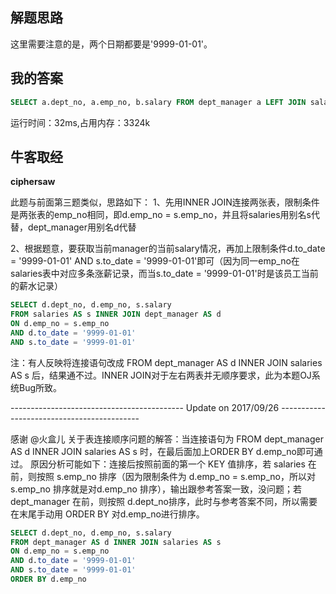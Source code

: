 ## 解题思路

这里需要注意的是，两个日期都要是'9999-01-01'。


## 我的答案

```sql
SELECT a.dept_no, a.emp_no, b.salary FROM dept_manager a LEFT JOIN salaries b ON a.emp_no = b.emp_no WHERE a.to_date = '9999-01-01' AND b.to_date = '9999-01-01';
```

运行时间：32ms,占用内存：3324k

## 牛客取经


**ciphersaw**

此题与前面第三题类似，思路如下：
1、先用INNER JOIN连接两张表，限制条件是两张表的emp_no相同，即d.emp_no = s.emp_no，并且将salaries用别名s代替，dept_manager用别名d代替

2、根据题意，要获取当前manager的当前salary情况，再加上限制条件d.to_date = '9999-01-01' AND s.to_date = '9999-01-01'即可（因为同一emp_no在salaries表中对应多条涨薪记录，而当s.to_date = '9999-01-01'时是该员工当前的薪水记录）

```sql
SELECT d.dept_no, d.emp_no, s.salary 
FROM salaries AS s INNER JOIN dept_manager AS d 
ON d.emp_no = s.emp_no
AND d.to_date = '9999-01-01'
AND s.to_date = '9999-01-01'
```

注：有人反映将连接语句改成 FROM dept_manager AS d INNER JOIN salaries AS s 后，结果通不过。INNER JOIN对于左右两表并无顺序要求，此为本题OJ系统Bug所致。

-------------------------------------------   Update on 2017/09/26   -------------------------------------------


感谢 @火盒儿 关于表连接顺序问题的解答：当连接语句为 FROM dept_manager AS d INNER JOIN salaries AS s 时，在最后面加上ORDER BY d.emp_no即可通过。
原因分析可能如下：连接后按照前面的第一个 KEY 值排序，若 salaries 在前，则按照 s.emp_no 排序（因为限制条件为 d.emp_no = s.emp_no，所以对 s.emp_no 排序就是对d.emp_no 排序），输出跟参考答案一致，没问题；若 dept_manager 在前，则按照 d.dept_no排序，此时与参考答案不同，所以需要在末尾手动用 ORDER BY 对d.emp_no进行排序。

```sql
SELECT d.dept_no, d.emp_no, s.salary 
FROM dept_manager AS d INNER JOIN salaries AS s
ON d.emp_no = s.emp_no
AND d.to_date = '9999-01-01'
AND s.to_date = '9999-01-01'
ORDER BY d.emp_no
```
